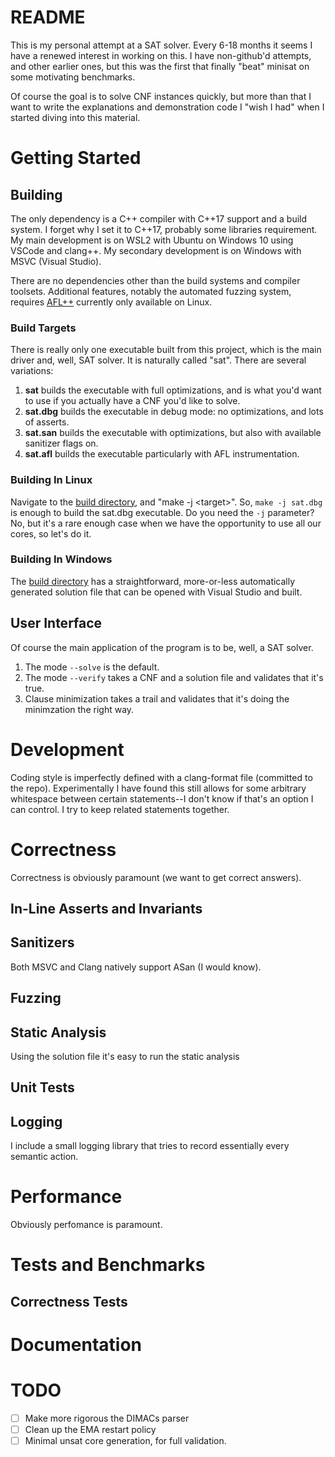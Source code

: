 # README
This is my personal attempt at a SAT solver.
Every 6-18 months it seems I have a renewed interest in working on this.
I have non-github'd attempts, and other earlier ones, but this was the first that finally "beat" minisat on some motivating benchmarks.

Of course the goal is to solve CNF instances quickly, but more than that I want to write the explanations and demonstration code I "wish I had" when I started diving into this material.
# Getting Started
## Building
The only dependency is a C++ compiler with C++17 support and a build system. I forget why I set it to C++17, probably some libraries requirement.
My main development is on WSL2 with Ubuntu on Windows 10 using VSCode and clang++.
My secondary development is on Windows with MSVC (Visual Studio).

There are no dependencies other than the build systems and compiler toolsets. Additional features, notably the automated fuzzing system, requires [AFL++](https://github.com/AFLplusplus/AFLplusplus) currently only available on Linux.
### Build Targets
There is really only one executable built from this project, which is the main driver and, well, SAT solver. It is naturally called "sat".
There are several variations:
1. **sat** builds the executable with full optimizations, and is what you'd want to use if you actually have a CNF you'd like to solve.
2. **sat.dbg** builds the executable in debug mode: no optimizations, and lots of asserts.
3. **sat.san** builds the executable with optimizations, but also with available sanitizer flags on.
4. **sat.afl** builds the executable particularly with AFL instrumentation.
### Building In Linux
Navigate to the [build directory](build), and "make -j \<target\>".
So, ```make -j sat.dbg``` is enough to build the sat.dbg executable.
Do you need the ```-j``` parameter? No, but it's a rare enough case when we have the opportunity to use all our cores, so let's do it.
### Building In Windows
The [build directory](build) has a straightforward, more-or-less automatically generated solution file that can be opened with Visual Studio and built.

## User Interface
Of course the main application of the program is to be, well, a SAT solver.
1. The mode ```--solve``` is the default.
2. The mode ```--verify``` takes a CNF and a solution file and validates that it's true.
3. Clause minimization takes a trail and validates that it's doing the minimzation the right way.
# Development
Coding style is imperfectly defined with a clang-format file (committed to the repo).
Experimentally I have found this still allows for some arbitrary whitespace between certain statements--I don't know if that's an option I can control. I try to keep related statements together.
# Correctness
Correctness is obviously paramount (we want to get correct answers).
## In-Line Asserts and Invariants
## Sanitizers
Both MSVC and Clang natively support ASan (I would know).
## Fuzzing
## Static Analysis
Using the solution file it's easy to run the static analysis 
## Unit Tests
## Logging
I include a small logging library that tries to record essentially every semantic action.

# Performance
Obviously perfomance is paramount.
# Tests and Benchmarks
## Correctness Tests
# Documentation
# TODO
- [ ] Make more rigorous the DIMACs parser
- [ ] Clean up the EMA restart policy
- [ ] Minimal unsat core generation, for full validation.
